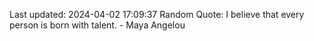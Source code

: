 Last updated: 2024-04-02 17:09:37
Random Quote: I believe that every person is born with talent. - Maya Angelou